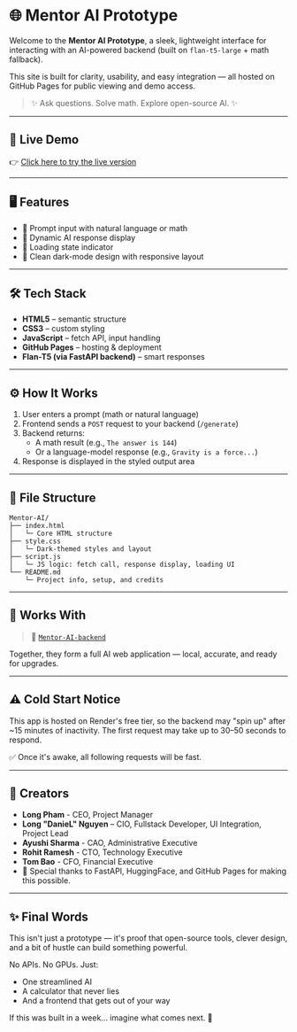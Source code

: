 # 🌐 Mentor AI Prototype

Welcome to the **Mentor AI Prototype**, a sleek, lightweight interface for interacting with an AI-powered backend (built on `flan-t5-large` + math fallback).

This site is built for clarity, usability, and easy integration — all hosted on GitHub Pages for public viewing and demo access.

> ✨ Ask questions. Solve math. Explore open-source AI. ✨

---

## 🚀 Live Demo

👉 [Click here to try the live version](https://xTheRealDanieL.github.io/Mentor-AI-frontend)

---

## 🖥️ Features

- 💬 Prompt input with natural language or math
- 🤖 Dynamic AI response display
- 🔄 Loading state indicator
- 🎨 Clean dark-mode design with responsive layout

---

## 🛠 Tech Stack

- **HTML5** – semantic structure
- **CSS3** – custom styling
- **JavaScript** – fetch API, input handling
- **GitHub Pages** – hosting & deployment
- **Flan-T5 (via FastAPI backend)** – smart responses

---

## ⚙️ How It Works

1. User enters a prompt (math or natural language)
2. Frontend sends a `POST` request to your backend (`/generate`)
3. Backend returns:
   - A math result (e.g., `The answer is 144`)
   - Or a language-model response (e.g., `Gravity is a force...`)
4. Response is displayed in the styled output area

---

## 📁 File Structure

```
Mentor-AI/
├── index.html
│   └─ Core HTML structure
├── style.css
│   └─ Dark-themed styles and layout
├── script.js
│   └─ JS logic: fetch call, response display, loading UI
└── README.md
    └─ Project info, setup, and credits
```

---

## 🤝 Works With

> 🔗 [`Mentor-AI-backend`](https://mentor-ai-backend-skn0.onrender.com/generate)

Together, they form a full AI web application — local, accurate, and ready for upgrades.

---

## ⚠️ Cold Start Notice

This app is hosted on Render's free tier, so the backend may "spin up" after ~15 minutes of inactivity. The first request may take up to 30–50 seconds to respond.

✅ Once it's awake, all following requests will be fast.

---

## 👥 Creators

- **Long Pham** - CEO, Project Manager
- **Long "DanieL" Nguyen** – CIO, Fullstack Developer, UI Integration, Project Lead
- **Ayushi Sharma** - CAO, Administrative Executive
- **Rohit Ramesh** - CTO, Technology Executive
- **Tom Bao** - CFO, Financial Executive
- 🌟 Special thanks to FastAPI, HuggingFace, and GitHub Pages for making this possible.

---

## ✨ Final Words

This isn't just a prototype — it's proof that open-source tools, clever design, and a bit of hustle can build something powerful.

No APIs. No GPUs. Just:
- One streamlined AI
- A calculator that never lies
- And a frontend that gets out of your way

If this was built in a week... imagine what comes next. 🚀

